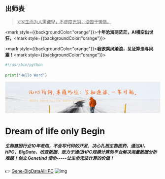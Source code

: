 ## 出师表

> <u>🇨🇳生而为人需谦卑，不虚度光阴，没毁于懒惰。</u>

<mark style={{backgroundColor:"orange"}}><b>十年沧海两茫茫，AI横空出世狂，</b></mark><mark style={{backgroundColor:"orange"}}></mark>

<mark style={{backgroundColor:"orange"}}><b>我欲乘风踏浪，见证算法与风霜！</b></mark><mark style={{backgroundColor:"orange"}}></mark>

```python
#!/usr/bin/python

print('Hello Word')
```

![](../assets/flag.png)  

# Dream of life only Begin

##### 生物基因行业10年老炮，不会写代码的开发，决心扎根生物医药，通过AI、HPC、BigData、改变数据、致力于通过HPC规模计算的平台解决海量数据分析难题！创立 Genetind 使命-----让生命无法计算的价值！

👉 [Gene-BigDataAIHPC](https://www.genetind.com) ![img](https://www.genetind.com/assets/img/hero-img.png)



